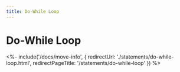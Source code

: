 ```yaml
---
title: Do-While Loop
---
```


# Do-While Loop

<%- include('/docs/move-info', { redirectUrl: './statements/do-while-loop.html', redirectPageTitle: '/statements/do-while-loop' }) %>
